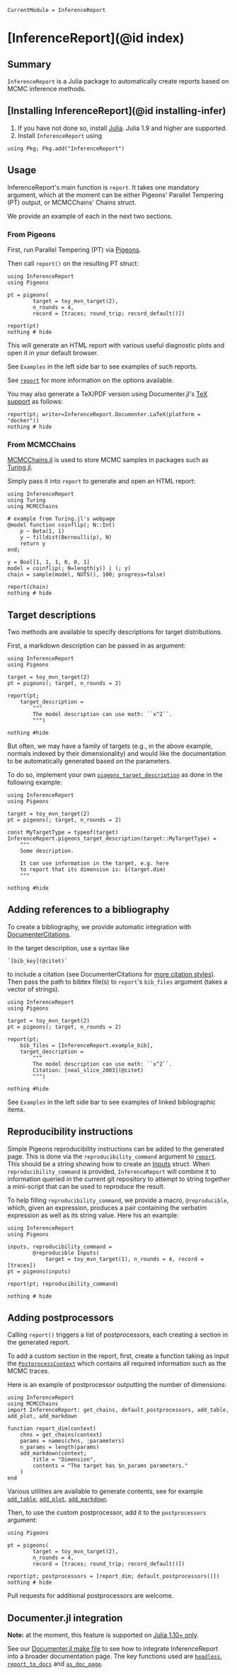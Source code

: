 ```@meta
CurrentModule = InferenceReport
```

# [InferenceReport](@id index)

## Summary

`InferenceReport` is a Julia package to automatically create reports based on MCMC inference methods. 


## [Installing InferenceReport](@id installing-infer)

1. If you have not done so, install [Julia](https://julialang.org/downloads/). Julia 1.9 and higher are supported. 
2. Install `InferenceReport` using

```
using Pkg; Pkg.add("InferenceReport")
```


## Usage

InferenceReport's main function is `report`. It takes one 
mandatory argument, which at the moment can be either Pigeons' 
Parallel Tempering (PT) output, or MCMCChains' Chains struct. 

We provide an example of each in the next two sections. 


### From Pigeons

First, run Parallel Tempering (PT) via [Pigeons](https://pigeons.run/dev/). 

Then call `report()` on the resulting PT struct:

```@example pigeons
using InferenceReport
using Pigeons 

pt = pigeons(
        target = toy_mvn_target(2), 
        n_rounds = 4,
        record = [traces; round_trip; record_default()])

report(pt) 
nothing # hide
```

This will generate an HTML report with various useful diagnostic 
plots and open it in your default browser. 

See `Examples` in the left side bar to see examples of such reports. 

See [`report`](@ref) for more information on the options available. 

You may also generate a TeX/PDF version using 
Documenter.jl's [TeX support](https://documenter.juliadocs.org/stable/man/other-formats/) 
as follows:

```@example pigeons
report(pt; writer=InferenceReport.Documenter.LaTeX(platform = "docker")) 
nothing # hide
```


### From MCMCChains 

[MCMCChains.jl](https://github.com/TuringLang/MCMCChains.jl) is used 
to store MCMC samples in packages such as [Turing.jl](https://github.com/TuringLang/Turing.jl). 

Simply pass it into `report` to generate and open an HTML report:

```@example turing
using InferenceReport
using Turing 
using MCMCChains

# example from Turing.jl's webpage
@model function coinflip(; N::Int)
    p ~ Beta(1, 1)
    y ~ filldist(Bernoulli(p), N)
    return y
end;

y = Bool[1, 1, 1, 0, 0, 1]
model = coinflip(; N=length(y)) | (; y)
chain = sample(model, NUTS(), 100; progress=false)

report(chain) 
nothing # hide
```

## Target descriptions 

Two methods are available to specify descriptions for target 
distributions. 

First, a markdown description can be passed in as argument:

```@example descriptions
using InferenceReport
using Pigeons

target = toy_mvn_target(2)
pt = pigeons(; target, n_rounds = 2)

report(pt; 
    target_description = 
        """
        The model description can use math: ``x^2``. 
        """)

nothing #hide
```

But often, we may have a family of targets (e.g., in the above 
example, normals 
indexed by their dimensionality) and would like the 
documentation to be automatically generated based on the parameters. 

To do so, implement your own [`pigeons_target_description`](@ref) 
as done in the following example:

```@example descriptions
using InferenceReport
using Pigeons

target = toy_mvn_target(2)
pt = pigeons(; target, n_rounds = 2)

const MyTargetType = typeof(target)
InferenceReport.pigeons_target_description(target::MyTargetType) = 
    """
    Some description. 

    It can use information in the target, e.g. here 
    to report that its dimension is: $(target.dim)
    """

nothing #hide
```


## Adding references to a bibliography

To create a bibliography, we provide automatic integration with 
[DocumenterCitations](https://juliadocs.org/DocumenterCitations.jl/stable/). 

In the target description, use a syntax like 
```
`[bib_key](@citet)` 
```
to include a citation (see DocumenterCitations for 
[more citation styles](https://juliadocs.org/DocumenterCitations.jl/stable/gallery/)). 
Then pass the path to bibtex file(s) to 
`report`'s  `bib_files` argument (takes a vector of strings). 

```@example bib
using InferenceReport
using Pigeons

target = toy_mvn_target(2)
pt = pigeons(; target, n_rounds = 2)

report(pt; 
    bib_files = [InferenceReport.example_bib],
    target_description = 
        """
        The model description can use math: ``x^2``.
        Citation: [neal_slice_2003](@citet)
        """)

nothing #hide
```

See `Examples` in the left side bar to see examples of linked bibliographic 
items. 


## Reproducibility instructions 

Simple Pigeons reproducibility instructions can be added to the generated page. 
This is done via the `reproducibility_command` argument to [`report`](@ref). 
This should be a string showing how to create an 
[Inputs](https://pigeons.run/dev/reference/#Pigeons.Inputs) struct. 
When `reproducibility_command` is provided, `InferenceReport` will 
combine it to information queried in the current git repository to 
attempt to string together a mini-script that can be used to reproduce the 
result. 

To help filling `reproducibility_command`, we provide a macro, 
`@reproducible`, which, given an expression, 
produces a pair containing the verbatim expression as well as its string value. 
Here his an example:

```@example macro 
using InferenceReport
using Pigeons 

inputs, reproducibility_command = 
        @reproducible Inputs(
            target = toy_mvn_target(1), n_rounds = 4, record = [traces])
pt = pigeons(inputs)

report(pt; reproducibility_command) 

nothing # hide
```





## Adding postprocessors 

Calling `report()` triggers a list of postprocessors, each creating a section 
in the generated report. 

To add a custom section in the report, first, create a function taking 
as input the [`PostprocessContext`](@ref) which contains all 
required information such as the MCMC traces. 

Here is an example of postprocessor outputting the number of dimensions:

```@example custom
using InferenceReport
using MCMCChains
import InferenceReport: get_chains, default_postprocessors, add_table, add_plot, add_markdown

function report_dim(context) 
    chns = get_chains(context)
    params = names(chns, :parameters)
    n_params = length(params)
    add_markdown(context; 
        title = "Dimension", 
        contents = "The target has $n_params parameters."
    )
end
```

Various utilities are available to generate contents, 
see for example [`add_table`](@ref), [`add_plot`](@ref), [`add_markdown`](@ref).

Then, to use the custom postprocessor, add it to the 
`postprocessors` argument:

```@example custom
using Pigeons 

pt = pigeons(
        target = toy_mvn_target(2), 
        n_rounds = 4,
        record = [traces; round_trip; record_default()])

report(pt; postprocessors = [report_dim; default_postprocessors()]) 
nothing # hide
```

Pull requests for additional postprocessors are welcome. 


## Documenter.jl integration 

**Note:** at the moment, this feature is supported on [Julia 1.10+ only](https://github.com/Julia-Tempering/InferenceReport.jl/pull/25). 

See our [Documenter.jl make file](https://github.com/Julia-Tempering/InferenceReport.jl/blob/main/docs/make.jl) to see how to 
integrate InferenceReport into a broader documentation page. 
The key functions used are [`headless`](@ref), 
[`report_to_docs`](@ref) and 
[`as_doc_page`](@ref). 